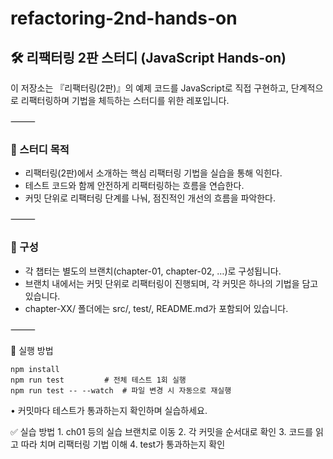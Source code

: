 # refactoring-2nd-hands-on

## 🛠️ 리팩터링 2판 스터디 (JavaScript Hands-on)

이 저장소는 『리팩터링(2판)』의 예제 코드를 JavaScript로 직접 구현하고,
단계적으로 리팩터링하며 기법을 체득하는 스터디를 위한 레포입니다.

⸻

### 🎯 스터디 목적

- 리팩터링(2판)에서 소개하는 핵심 리팩터링 기법을 실습을 통해 익힌다.
- 테스트 코드와 함께 안전하게 리팩터링하는 흐름을 연습한다.
- 커밋 단위로 리팩터링 단계를 나눠, 점진적인 개선의 흐름을 파악한다.

⸻

### 📁 구성

- 각 챕터는 별도의 브랜치(chapter-01, chapter-02, …)로 구성됩니다.
- 브랜치 내에서는 커밋 단위로 리팩터링이 진행되며, 각 커밋은 하나의 기법을 담고 있습니다.
- chapter-XX/ 폴더에는 src/, test/, README.md가 포함되어 있습니다.

⸻

🧪 실행 방법

```
npm install
npm run test         # 전체 테스트 1회 실행
npm run test -- --watch  # 파일 변경 시 자동으로 재실행
```

• 커밋마다 테스트가 통과하는지 확인하며 실습하세요.

✅ 실습 방법 1. ch01 등의 실습 브랜치로 이동 2. 각 커밋을 순서대로 확인 3. 코드를 읽고 따라 치며 리팩터링 기법 이해 4. test가 통과하는지 확인
